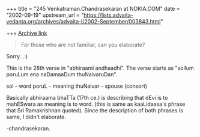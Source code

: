 +++
title = "245 Venkatraman.Chandrasekaran at NOKIA.COM"
date = "2002-09-19"
upstream_url = "https://lists.advaita-vedanta.org/archives/advaita-l/2002-September/003843.html"

+++
[Archive link](https://lists.advaita-vedanta.org/archives/advaita-l/2002-September/003843.html)

> 
> For those who are not familiar, can you elaborate?
> 

Sorry...:)

This is the 28th verse in "abhiraami andhaadhi".
The verse starts as "sollum poruLum ena naDamaaDum thuNaivaruDan". 

sol - word
poruL - meaning
thuNaivar - spouse (consort)

Basically abhiraama bhaTTa (17th ce.) is describing that dEvi is 
to mahESwara as meaning is to word. (this is same as kaaLidaasa's 
phrase that Sri Ramakrishnan quoted).
Since the description of both phrases is same, I didn't elaborate.

-chandrasekaran.

